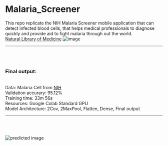 # Malaria_Screener
 This repo replicate the NIH Malaria Screener mobile application that can detect infected blood cells, that helps medical professionals to diagnose quickly and provide aid to fight malaria through out the world.
 <br>
 [Natural Library of Medicine](https://lhncbc.nlm.nih.gov/LHC-research/LHC-projects/image-processing/malaria-screener.html)
 ![image](https://user-images.githubusercontent.com/63104472/233649646-e5e9c5f1-012d-46b9-a44e-5c8bbc8d0169.png)
<hr>

<br/>
<br/>
<h3><b>Final output:</b></h3><br>
Data: Malaria Cell from <a href="https://lhncbc.nlm.nih.gov/LHC-research/LHC-projects/image-processing/malaria-screener.html">NIH</a><br>
Validation accurary: 95.12% <br>
Training time: 33m  56s <br>
Resources: Google Colab Standard GPU <br>
Model Architecture: 2Cov, 2MaxPool, Flatten, Dense, Final output 
<br><hr><br>

<br/>
 
 ![predicted image](https://user-images.githubusercontent.com/63104472/233652980-794e2424-1b26-4d9e-84c1-92230b250eaf.png)




